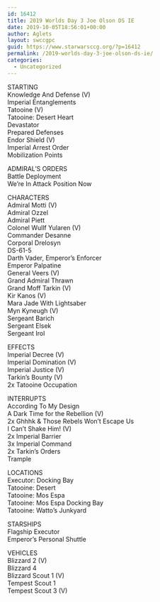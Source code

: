 ```yaml
---
id: 16412
title: 2019 Worlds Day 3 Joe Olson DS IE
date: 2019-10-05T18:56:01+00:00
author: Aglets
layout: swccgpc
guid: https://www.starwarsccg.org/?p=16412
permalink: /2019-worlds-day-3-joe-olson-ds-ie/
categories:
  - Uncategorized
---
```

STARTING  
Knowledge And Defense (V)  
Imperial Entanglements  
Tatooine (V)  
Tatooine: Desert Heart  
Devastator  
Prepared Defenses  
Endor Shield (V)  
Imperial Arrest Order  
Mobilization Points

ADMIRAL&#8217;S ORDERS  
Battle Deployment  
We’re In Attack Position Now

CHARACTERS  
Admiral Motti (V)  
Admiral Ozzel  
Admiral Piett  
Colonel Wullf Yularen (V)  
Commander Desanne  
Corporal Drelosyn  
DS-61-5  
Darth Vader, Emperor’s Enforcer  
Emperor Palpatine  
General Veers (V)  
Grand Admiral Thrawn  
Grand Moff Tarkin (V)  
Kir Kanos (V)  
Mara Jade With Lightsaber  
Myn Kyneugh (V)  
Sergeant Barich  
Sergeant Elsek  
Sergeant Irol

EFFECTS  
Imperial Decree (V)  
Imperial Domination (V)  
Imperial Justice (V)  
Tarkin’s Bounty (V)  
2x Tatooine Occupation

INTERRUPTS  
According To My Design  
A Dark Time for the Rebellion (V)  
2x Ghhhk & Those Rebels Won’t Escape Us  
I Can’t Shake Him! (V)  
2x Imperial Barrier  
3x Imperial Command  
2x Tarkin’s Orders  
Trample

LOCATIONS  
Executor: Docking Bay  
Tatooine: Desert  
Tatooine: Mos Espa  
Tatooine: Mos Espa Docking Bay  
Tatooine: Watto’s Junkyard

STARSHIPS  
Flagship Executor  
Emperor’s Personal Shuttle

VEHICLES  
Blizzard 2 (V)  
Blizzard 4  
Blizzard Scout 1 (V)  
Tempest Scout 1  
Tempest Scout 3 (V)